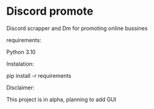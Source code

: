 # Discord promote
Discord scrapper and Dm for promoting online bussines 

requirements:

Python 3.10

Instalation:

pip install -r requirements



Disclaimer:

This project is in alpha, planning to add GUI 
